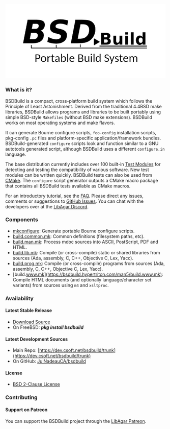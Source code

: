 ![BSDBuild](bsdbuild-logo.png)

### What is it?

BSDBuild is a compact, cross-platform build system which follows the Principle of Least Astonishment. Derived from the traditional 4.4BSD make libraries, BSDBuild allows programs and libraries to be built portably using simple BSD-style `Makefiles` (without BSD make extensions). BSDBuild works on most operating systems and make flavors.

It can generate Bourne configure scripts, `foo-config` installation scripts, pkg-config `.pc` files and platform-specific application/framework bundles. BSDBuild-generated `configure` scripts look and function similar to a GNU autotools generated script, although BSDBuild uses a different `configure.in` language.

The base distribution currently includes over 100 built-in [Test Modules](https://bsdbuild.hypertriton.com/tests.html) for detecting and testing the compatibility of various software. New test modules can be written quickly. BSDBuild tests can also be used from [CMake](https://cmake.org). The `configure` script generator outputs a CMake macro package that contains all BSDBuild tests available as CMake macros.

For an introductory tutorial, see the [FAQ](https://bsdbuild.hypertriton.com/faq.html). Please direct any issues, comments or suggestions to [GitHub Issues](https://github.com/JulNadeauCA/BSDBuild/issues). You can chat with the developers over at the [LibAgar Discord](https://libagar.org/discord).

### Components

* [mkconfigure](https://bsdbuild.hypertriton.com/man1/mkconfigure): Generate portable Bourne configure scripts.
* [build.common.mk](https://bsdbuild.hypertriton.com/man5/build.common.mk): Common definitions (filesystem paths, etc).
* [build.man.mk](https://bsdbuild.hypertriton.com/man5/build.man.mk): Process mdoc sources into ASCII, PostScript, PDF and HTML.
* [build.lib.mk](https://bsdbuild.hypertriton.com/man5/build.lib.mk): Compile (or cross-compile) static or shared libraries from sources (Ada, assembly, C, C++, Objective C, Lex, Yacc).
* [build.prog.mk](https://bsdbuild.hypertriton.com/man5/build.prog.mk): Compile (or cross-compile) programs from sources (Ada, assembly, C, C++, Objective C, Lex, Yacc).
* [build.www.mk](https://bsdbuild.hypertriton.com/man5/build.www.mk): Compile HTML documents (and optionally language/character set variants) from sources using `m4` and `xsltproc`.

### Availability

#### Latest Stable Release

* [Download Source](https://bsdbuild.hypertriton.com/download.html)
* On FreeBSD: ***pkg install bsdbuild***

#### Latest Development Sources

* Main Repo: [https://dev.csoft.net/bsdbuild/trunk](https://dev.csoft.net/bsdbuild/trunk)
* On GitHub: [JulNadeauCA/bsdbuild](https://github.com/JulNadeauCA/bsdbuild)

#### License

* [BSD 2-Clause License](https://bsdbuild.hypertriton.com/license.html)

### Contributing

#### Support on Patreon

You can support the BSDBuild project through the [LibAgar Patreon](https://patreon.com/libagar).

